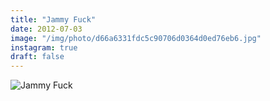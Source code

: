 ```yaml
---
title: "Jammy Fuck"
date: 2012-07-03
image: "/img/photo/d66a6331fdc5c90706d0364d0ed76eb6.jpg"
instagram: true
draft: false
---
```


![Jammy Fuck](/img/photo/d66a6331fdc5c90706d0364d0ed76eb6.jpg)
